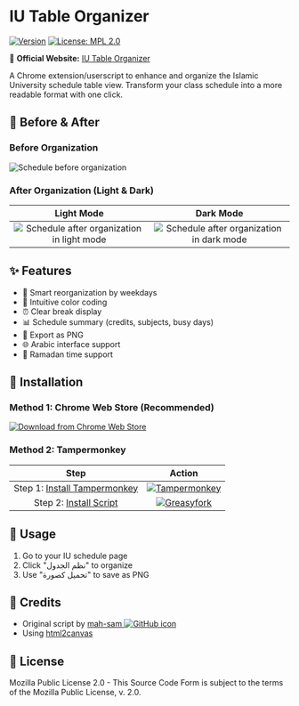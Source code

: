 # IU Table Organizer

[![Version](https://img.shields.io/chrome-web-store/v/oopkbojbjpdehknlnajbgedjjgafjbec)](https://chromewebstore.google.com/detail/iu-table-organizer/oopkbojbjpdehknlnajbgedjjgafjbec)
[![License: MPL 2.0](https://img.shields.io/badge/License-MPL%202.0-brightgreen.svg)](https://opensource.org/licenses/MPL-2.0)

📌 **Official Website:** [IU Table Organizer](https://jawadk.me/IU_Table_Organizer/)

A Chrome extension/userscript to enhance and organize the Islamic University schedule table view. Transform your class schedule into a more readable format with one click.

## 📸 Before & After

### Before Organization

![Schedule before organization](docs/assets/before.png)

### After Organization (Light & Dark)

| Light Mode | Dark Mode |
|:----------:|:---------:|
| ![Schedule after organization in light mode](docs/assets/after_light.jpg) | ![Schedule after organization in dark mode](docs/assets/after_dark.jpg) |

## ✨ Features

- 📅 Smart reorganization by weekdays
- 🎨 Intuitive color coding
- ⏰ Clear break display
- 📊 Schedule summary (credits, subjects, busy days)
- 📸 Export as PNG
- 🌐 Arabic interface support
- 🌙 Ramadan time support

## 🔧 Installation

### Method 1: Chrome Web Store (Recommended)

[![Download from Chrome Web Store](https://img.shields.io/badge/Download-Chrome%20Web%20Store-4285F4?style=for-the-badge&logo=google-chrome&logoColor=white)](https://bit.ly/42MW9NZ)

### Method 2: Tampermonkey

| Step | Action |
|:----:|:------:|
| Step 1: [Install Tampermonkey](https://www.tampermonkey.net/) | [![Tampermonkey](docs/assets/tampermonkeysvg.svg)](https://www.tampermonkey.net/) |
| Step 2: [Install Script](https://greasyfork.org/en/scripts/432219-iu-table-organizer) | [![Greasyfork](docs/assets/greasyfork.png)](https://greasyfork.org/en/scripts/432219-iu-table-organizer) |

## 📝 Usage

1. Go to your IU schedule page
2. Click "نظم الجدول" to organize
3. Use "تحميل كصورة" to save as PNG

## 📜 Credits

- Original script by [mah-sam ![GitHub icon](docs/assets/github_icon.png)](https://github.com/mah-sam)
- Using [html2canvas](https://html2canvas.hertzen.com/)

## 📄 License

Mozilla Public License 2.0 - This Source Code Form is subject to the terms of the Mozilla Public License, v. 2.0.
